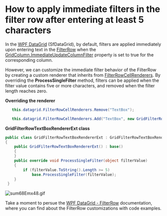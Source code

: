
# How to apply immediate filters in the filter row after entering at least 5 characters


In the  [WPF DataGrid](https://help.syncfusion.com/cr/wpf/Syncfusion.UI.Xaml.Grid.SfDataGrid.html) (SfDataGrid), by default, filters are applied immediately upon entering text in the [FilterRow](https://help.syncfusion.com/cr/wpf/Syncfusion.UI.Xaml.Grid.RowFilter.FilterRow.html) when the  [GridColumn.ImmediateUpdateColumnFilter](https://help.syncfusion.com/cr/wpf/Syncfusion.UI.Xaml.Grid.GridColumn.html#Syncfusion_UI_Xaml_Grid_GridColumn_ImmediateUpdateColumnFilter) property is set to true for the corresponding column.

However, we can customize the immediate filter behavior of the FilterRow by creating a custom renderer that inherits from [FilterRowCellRenderers](https://help.syncfusion.com/cr/wpf/Syncfusion.UI.Xaml.Grid.SfDataGrid.html#Syncfusion_UI_Xaml_Grid_SfDataGrid_FilterRowCellRenderers). By overriding the **ProcessSingleFilter** method, filters can be applied when the filter value contains five or more characters, and removed when the filter length reaches zero.


**Overriding the renderer**
 ```C#
    this.datagrid.FilterRowCellRenderers.Remove("TextBox");

    this.datagrid.FilterRowCellRenderers.Add("TextBox", new GridFilterRowTextBoxRendererExt());
 ```
 
**GridFilterRowTextBoxRendererExt class**
 
 ```C#
 public class GridFilterRowTextBoxRendererExt : GridFilterRowTextBoxRenderer
 {
     public GridFilterRowTextBoxRendererExt() : base()
     {
     }
     public override void ProcessSingleFilter(object filterValue)
     {
         if (filterValue.ToString().Length >= 5)
             base.ProcessSingleFilter(filterValue);
     }  
  }
 ```
  
![sum68Emx48.gif](https://support.syncfusion.com/kb/agent/attachment/article/15724/inline?token=eyJhbGciOiJodHRwOi8vd3d3LnczLm9yZy8yMDAxLzA0L3htbGRzaWctbW9yZSNobWFjLXNoYTI1NiIsInR5cCI6IkpXVCJ9.eyJpZCI6IjIxNzE4Iiwib3JnaWQiOiIzIiwiaXNzIjoic3VwcG9ydC5zeW5jZnVzaW9uLmNvbSJ9.2EbZ-0tYRB8RNX1kOxEyIo4Ck7iRTkTchbLPzj9x7wg)

Take a moment to persue the [WPF DataGrid - FilterRow](https://help.syncfusion.com/wpf/datagrid/filterrow?cs-save-lang=1&cs-lang=csharp#customizing-the-filter-row-renderer)  documentation, where you can find about the FilterRow customizations with code examples.
